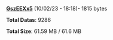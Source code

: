 [**GszEEXx5**](/data/GszEEXx5.txt) (10/02/23 - 18:18)- 1815 bytes

**Total Datas**: 9286

**Total Size**: 61.59 MB / 61.6 MB